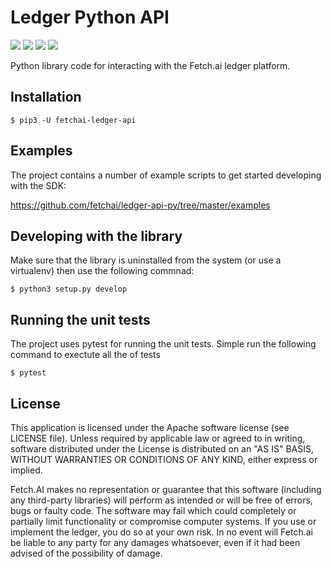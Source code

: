 # Ledger Python API
![](https://github.com/fetchai/ledger-api-py/workflows/CI/badge.svg)
![](https://img.shields.io/pypi/v/fetchai-ledger-api)
![](https://img.shields.io/github/release-date/fetchai/ledger-api-py)
![](https://img.shields.io/pypi/pyversions/fetchai-ledger-api)

Python library code for interacting with the Fetch.ai ledger platform.

## Installation

    $ pip3 -U fetchai-ledger-api

## Examples

The project contains a number of example scripts to get started developing with the SDK:

https://github.com/fetchai/ledger-api-py/tree/master/examples

## Developing with the library

Make sure that the library is uninstalled from the system (or use a virtualenv) then use the following commnad:

    $ python3 setup.py develop

## Running the unit tests

The project uses pytest for running the unit tests. Simple run the following command to exectute all the of tests

    $ pytest

## License

This application is licensed under the Apache software license (see LICENSE file). Unless required by
applicable law or agreed to in writing, software distributed under the License is distributed on an
"AS IS" BASIS, WITHOUT WARRANTIES OR CONDITIONS OF ANY KIND, either express or implied.

Fetch.AI makes no representation or guarantee that this software (including any third-party libraries)
will perform as intended or will be free of errors, bugs or faulty code. The software may fail which
could completely or partially limit functionality or compromise computer systems. If you use or
implement the ledger, you do so at your own risk. In no event will Fetch.ai be liable to any party
for any damages whatsoever, even if it had been advised of the possibility of damage.